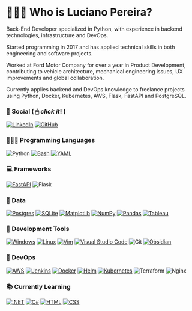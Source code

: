 # **🙋🏻‍♂️ Who is Luciano Pereira?**

Back-End Developer specialized in Python, with experience in backend technologies, infrastructure and DevOps. 

Started programming in 2017 and has applied technical skills in both engineering and software projects. 

Worked at Ford Motor Company for over a year in Product Development, contributing to vehicle architecture, mechanical engineering issues, UX improvements and global collaboration.

Currently applies backend and DevOps knowledge to freelance projects using Python, Docker, Kubernetes, AWS, Flask, FastAPI and PostgreSQL. 

### **📲 Social ( 🖱 *click it*! )**

[![LinkedIn](https://custom-icon-badges.demolab.com/badge/LinkedIn-0A66C2?logo=linkedin-white&logoColor=fff&style=for-the-badge)](https://www.linkedin.com/in/luciano-pereira-10bab8156/)
[![GitHub](https://img.shields.io/badge/GitHub-%23121011.svg?logo=github&logoColor=white&style=for-the-badge)](https://github.com/lucianomap)

### **👨🏻‍💻 Programming Languages**

![Python](https://img.shields.io/badge/python-3670A0?style=for-the-badge&logo=python&logoColor=ffde57)
[![Bash](https://img.shields.io/badge/Bash-4EAA25?logo=gnubash&logoColor=fff&style=for-the-badge)](#)
[![YAML](https://img.shields.io/badge/YAML-CB171E?logo=yaml&logoColor=fff&style=for-the-badge)](#)


### **💻 Frameworks**

[![FastAPI](https://img.shields.io/badge/FastAPI-009485.svg?style=for-the-badge&logo=fastapi&logoColor=white)](#)
![Flask](https://img.shields.io/badge/flask-%23000.svg?style=for-the-badge&logo=flask&logoColor=white)


### **💾 Data**

[![Postgres](https://img.shields.io/badge/Postgres-%23316192.svg?style=for-the-badge&logo=postgresql&logoColor=white)](#)
[![SQLite](https://img.shields.io/badge/SQLite-%2307405e.svg?style=for-the-badge&logo=sqlite&logoColor=white)](#)
[![Matplotlib](https://custom-icon-badges.demolab.com/badge/Matplotlib-71D291?logo=matplotlib&logoColor=fff&style=for-the-badge)](#)
[![NumPy](https://img.shields.io/badge/NumPy-4DABCF?logo=numpy&logoColor=&style=for-the-badge)](#)
[![Pandas](https://img.shields.io/badge/Pandas-150458?logo=pandas&logoColor=fff&style=for-the-badge)](#)
[![Tableau](https://custom-icon-badges.demolab.com/badge/Tableau-0176D3?logo=tableau&logoColor=fff&style=for-the-badge)](#)


### **🔧 Development Tools**

[![Windows](https://custom-icon-badges.demolab.com/badge/Windows-0078D6?logo=windows11&logoColor=white&style=for-the-badge)](#)
[![Linux](https://img.shields.io/badge/Linux-FCC624?logo=linux&logoColor=black&style=for-the-badge)](#)
[![Vim](https://img.shields.io/badge/Vim-%2311AB00.svg?style=for-the-badge&logo=vim&logoColor=white)](#)
[![Visual Studio Code](https://custom-icon-badges.demolab.com/badge/Visual%20Studio%20Code-0078d7.svg?style=for-the-badge&logo=vsc&logoColor=white)](#)
![Git](https://img.shields.io/badge/GIT-E44C30?style=for-the-badge&logo=git&logoColor=white)
[![Obsidian](https://img.shields.io/badge/Obsidian-%23483699.svg?style=for-the-badge&logo=obsidian&logoColor=white)](#)


### **🚀 DevOps**

[![AWS](https://custom-icon-badges.demolab.com/badge/AWS-%23FF9900.svg?style=for-the-badge&logo=aws&logoColor=white)](#)
[![Jenkins](https://img.shields.io/badge/Jenkins-D24939?style=for-the-badge&logo=jenkins&logoColor=white)](#)
[![Docker](https://img.shields.io/badge/Docker-2496ED?logo=docker&logoColor=fff&style=for-the-badge)](#)
[![Helm](https://img.shields.io/badge/Helm-0F1689?logo=helm&logoColor=fff&style=for-the-badge)](#)
[![Kubernetes](https://img.shields.io/badge/Kubernetes-326CE5?logo=kubernetes&logoColor=fff&style=for-the-badge)](#)
![Terraform](https://img.shields.io/badge/terraform-%235835CC.svg?style=for-the-badge&logo=terraform&logoColor=white)
![Nginx](https://img.shields.io/badge/nginx-%23009639.svg?style=for-the-badge&logo=nginx&logoColor=white)


### **📚 Currently Learning**

[![.NET](https://img.shields.io/badge/.NET-512BD4?logo=dotnet&logoColor=fff&style=for-the-badge)](#)
[![C#](https://custom-icon-badges.demolab.com/badge/C%23-%23239120.svg?logo=cshrp&logoColor=white&style=for-the-badge)](#)
[![HTML](https://img.shields.io/badge/HTML-%23E34F26.svg?logo=html5&logoColor=white&style=for-the-badge)](#)
[![CSS](https://img.shields.io/badge/CSS-639?logo=css&logoColor=fff&style=for-the-badge)](#)


